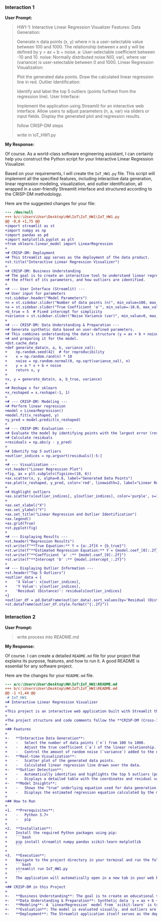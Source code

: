 ### Interaction 1

**User Prompt:**

> HW1-1: Interactive Linear Regression Visualizer Features: Data Generation:
> 
> Generate n data points (x, y) where n is a user-selectable value between 100 and 1000. The relationship between x and y will be defined by y = ax + b + noise. a: User-selectable coefficient between -10 and 10. noise: Normally distributed noise N(0, var), where var (variance) is user-selectable between 0 and 1000. Linear Regression Visualization:
> 
> Plot the generated data points. Draw the calculated linear regression line in red. Outlier Identification:
> 
> Identify and label the top 5 outliers (points furthest from the regression line). User Interface:
> 
> Implement the application using Streamlit for an interactive web interface. Allow users to adjust parameters (n, a, var) via sliders or input fields. Display the generated plot and regression results.
> 
> follow CRISP-DM steps
> 
> write in IoT_HW1.py

**My Response:**

Of course. As a world-class software engineering assistant, I can certainly help you construct the Python script for your Interactive Linear Regression Visualizer.

Based on your requirements, I will create the `IoT_HW1.py` file. This script will implement all the specified features, including interactive data generation, linear regression modeling, visualization, and outlier identification, all wrapped in a user-friendly Streamlit interface and structured according to the CRISP-DM methodology.

Here are the suggested changes for your file:

```diff
--- /dev/null
+++ b/c:\Users\User\Desktop\HW\IoT\IoT_HW1\IoT_HW1.py
@@ -0,0 +1,75 @@
+import streamlit as st
+import numpy as np
+import pandas as pd
+import matplotlib.pyplot as plt
+from sklearn.linear_model import LinearRegression
+
+# CRISP-DM: Deployment
+# This Streamlit app serves as the deployment of the data product.
+st.title("Interactive Linear Regression Visualizer")
+
+# CRISP-DM: Business Understanding
+# The goal is to create an interactive tool to understand linear regression,
+# the effect of its parameters, and how outliers are identified.
+
+# --- User Interface (Streamlit) ---
+# User input for parameters
+st.sidebar.header("Model Parameters")
+n = st.sidebar.slider("Number of data points (n)", min_value=100, max_value=1000, value=200)
+a = st.sidebar.slider("True Coefficient 'a'", min_value=-10.0, max_value=10.0, value=2.0, step=0.1)
+b_true = 5  # Fixed intercept for simplicity
+variance = st.sidebar.slider("Noise Variance (var)", min_value=0, max_value=1000, value=100)
+
+# --- CRISP-DM: Data Understanding & Preparation ---
+# Generate synthetic data based on user-defined parameters.
+# This combines understanding the data's structure (y = ax + b + noise)
+# and preparing it for the model.
+@st.cache_data
+def generate_data(n, a, b, variance_val):
+    np.random.seed(42)  # for reproducibility
+    x = np.random.rand(n) * 10
+    noise = np.random.normal(0, np.sqrt(variance_val), n)
+    y = a * x + b + noise
+    return x, y
+
+x, y = generate_data(n, a, b_true, variance)
+
+# Reshape x for sklearn
+x_reshaped = x.reshape(-1, 1)
+
+# --- CRISP-DM: Modeling ---
+# Perform linear regression
+model = LinearRegression()
+model.fit(x_reshaped, y)
+y_pred = model.predict(x_reshaped)
+
+# --- CRISP-DM: Evaluation ---
+# Evaluate the model by identifying points with the largest error (residuals).
+# Calculate residuals
+residuals = np.abs(y - y_pred)
+
+# Identify top 5 outliers
+outlier_indices = np.argsort(residuals)[-5:]
+
+# --- Visualization ---
+st.header("Linear Regression Plot")
+fig, ax = plt.subplots(figsize=(10, 6))
+ax.scatter(x, y, alpha=0.6, label="Generated Data Points")
+ax.plot(x_reshaped, y_pred, color='red', linewidth=2, label="Linear Regression Line")
+
+# Highlight outliers
+ax.scatter(x[outlier_indices], y[outlier_indices], color='purple', s=100, marker='o', edgecolor='black', label="Top 5 Outliers")
+
+ax.set_xlabel("X")
+ax.set_ylabel("Y")
+ax.set_title("Linear Regression and Outlier Identification")
+ax.legend()
+ax.grid(True)
+st.pyplot(fig)
+
+# --- Displaying Results ---
+st.header("Regression Results")
+st.write(f"**True Equation:** Y = {a:.2f}X + {b_true}")
+st.write(f"**Estimated Regression Equation:** Y = {model.coef_[0]:.2f}X + {model.intercept_:.2f}")
+st.write(f"**Coefficient 'a' :** {model.coef_[0]:.2f}")
+st.write(f"**Intercept 'b' :** {model.intercept_:.2f}")
+
+# --- Displaying Outlier Information ---
+st.header("Top 5 Outliers")
+outlier_data = {
+    'X Value': x[outlier_indices],
+    'Y Value': y[outlier_indices],
+    'Residual (Distance)': residuals[outlier_indices]
+}
+outlier_df = pd.DataFrame(outlier_data).sort_values(by='Residual (Distance)', ascending=False).reset_index(drop=True)
+st.dataframe(outlier_df.style.format("{:.2f}"))
```

### Interaction 2

**User Prompt:**

> write process into README.md

**My Response:**

Of course. I can create a detailed `README.md` file for your project that explains its purpose, features, and how to run it. A good README is essential for any software project.

Here are the changes for your `README.md` file.

```diff
--- a/c:\Users\User\Desktop\HW\IoT\IoT_HW1\README.md
+++ b/c:\Users\User\Desktop\HW\IoT\IoT_HW1\README.md
@@ -1 +1,44 @@
-# IoT_HW1
+# Interactive Linear Regression Visualizer
+
+This project is an interactive web application built with Streamlit that allows users to visualize the concepts of linear regression. Users can dynamically generate data, adjust model parameters, and see how changes in slope, noise, and data size affect the regression line and outlier identification.
+
+The project structure and code comments follow the **CRISP-DM (Cross-Industry Standard Process for Data Mining)** methodology.
+
+## Features
+
+-   **Interactive Data Generation**:
+    -   Select the number of data points (`n`) from 100 to 1000.
+    -   Adjust the true coefficient (`a`) of the linear relationship.
+    -   Control the amount of random noise (`variance`) added to the data.
+-   **Real-time Visualization**:
+    -   Scatter plot of the generated data points.
+    -   Calculated linear regression line drawn over the data.
+-   **Outlier Detection**:
+    -   Automatically identifies and highlights the top 5 outliers (points furthest from the regression line).
+    -   Displays a detailed table with the coordinates and residual values for each outlier.
+-   **Model Insights**:
+    -   Shows the "true" underlying equation used for data generation.
+    -   Displays the estimated regression equation calculated by the model for comparison.
+
+## How to Run
+
+1.  **Prerequisites**:
+    -   Python 3.7+
+    -   pip
+
+2.  **Installation**:
+    Install the required Python packages using pip:
+    ```bash
+    pip install streamlit numpy pandas scikit-learn matplotlib
+    ```
+
+3.  **Execution**:
+    Navigate to the project directory in your terminal and run the following command:
+    ```bash
+    streamlit run IoT_HW1.py
+    ```
+    The application will automatically open in a new tab in your web browser.
+
+## CRISP-DM in this Project
+
+-   **Business Understanding**: The goal is to create an educational tool to explore linear regression concepts interactively.
+-   **Data Understanding & Preparation**: Synthetic data `y = ax + b + noise` is generated and prepared based on user-defined parameters.
+-   **Modeling**: A `LinearRegression` model from `scikit-learn` is trained on the generated data.
+-   **Evaluation**: The model is evaluated visually, and outliers are identified by calculating the largest residuals.
+-   **Deployment**: The Streamlit application itself serves as the deployment of the final data product, making it accessible to end-users.
```
